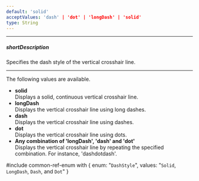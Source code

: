 ```yaml
---
default: 'solid'
acceptValues: 'dash' | 'dot' | 'longDash' | 'solid'
type: String
---
```

---
##### shortDescription
Specifies the dash style of the vertical crosshair line.

---
The following values are available.

* **solid**   
Displays a solid, continuous vertical crosshair line.
* **longDash**   
Displays the vertical crosshair line using long dashes.
* **dash**   
Displays the vertical crosshair line using dashes.
* **dot**    
Displays the vertical crosshair line using dots.
* **Any combination of 'longDash', 'dash' and 'dot'**   
Displays the vertical crosshair line by repeating the specified combination. For instance, 'dashdotdash'.

#include common-ref-enum with {
    enum: "`DashStyle`",
    values: "`Solid`, `LongDash`, `Dash`, and `Dot`"
}